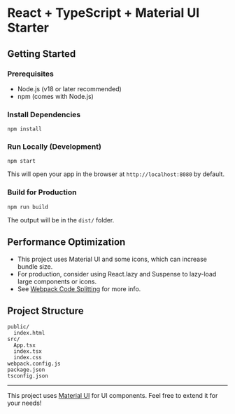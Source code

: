 # React + TypeScript + Material UI Starter

## Getting Started

### Prerequisites
- Node.js (v18 or later recommended)
- npm (comes with Node.js)

### Install Dependencies
```
npm install
```

### Run Locally (Development)
```
npm start
```
This will open your app in the browser at `http://localhost:8080` by default.

### Build for Production
```
npm run build
```
The output will be in the `dist/` folder.

## Performance Optimization
- This project uses Material UI and some icons, which can increase bundle size.
- For production, consider using React.lazy and Suspense to lazy-load large components or icons.
- See [Webpack Code Splitting](https://webpack.js.org/guides/code-splitting/) for more info.

## Project Structure
```
public/
  index.html
src/
  App.tsx
  index.tsx
  index.css
webpack.config.js
package.json
tsconfig.json
```

---
This project uses [Material UI](https://mui.com/) for UI components. Feel free to extend it for your needs!
